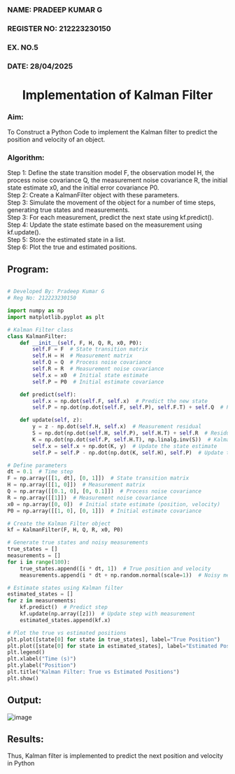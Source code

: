 <H3>NAME: PRADEEP KUMAR G</H3>
<H3>REGISTER NO: 212223230150</H3>
<H3>EX. NO.5</H3>
<H3>DATE: 28/04/2025</H3>
<H1 ALIGN =CENTER> Implementation of Kalman Filter</H1>
<H3>Aim:</H3> To Construct a Python Code to implement the Kalman filter to predict the position and velocity of an object.
<H3>Algorithm:</H3>
Step 1: Define the state transition model F, the observation model H, the process noise covariance Q, the measurement noise covariance R, the initial state estimate x0, and the initial error covariance P0.<BR>
Step 2:  Create a KalmanFilter object with these parameters.<BR>
Step 3: Simulate the movement of the object for a number of time steps, generating true states and measurements. <BR>
Step 3: For each measurement, predict the next state using kf.predict().<BR>
Step 4: Update the state estimate based on the measurement using kf.update().<BR>
Step 5: Store the estimated state in a list.<BR>
Step 6: Plot the true and estimated positions.<BR>

## Program:
```python

# Developed By: Pradeep Kumar G
# Reg No: 212223230150

import numpy as np
import matplotlib.pyplot as plt

# Kalman Filter class
class KalmanFilter:
    def __init__(self, F, H, Q, R, x0, P0):
        self.F = F  # State transition matrix
        self.H = H  # Measurement matrix
        self.Q = Q  # Process noise covariance
        self.R = R  # Measurement noise covariance
        self.x = x0  # Initial state estimate
        self.P = P0  # Initial estimate covariance

    def predict(self):
        self.x = np.dot(self.F, self.x)  # Predict the new state
        self.P = np.dot(np.dot(self.F, self.P), self.F.T) + self.Q  # Predict the new covariance

    def update(self, z):
        y = z - np.dot(self.H, self.x)  # Measurement residual
        S = np.dot(np.dot(self.H, self.P), self.H.T) + self.R  # Residual covariance
        K = np.dot(np.dot(self.P, self.H.T), np.linalg.inv(S))  # Kalman gain
        self.x = self.x + np.dot(K, y)  # Update the state estimate
        self.P = self.P - np.dot(np.dot(K, self.H), self.P)  # Update the covariance

# Define parameters
dt = 0.1  # Time step
F = np.array([[1, dt], [0, 1]])  # State transition matrix
H = np.array([[1, 0]])  # Measurement matrix
Q = np.array([[0.1, 0], [0, 0.1]])  # Process noise covariance
R = np.array([[1]])  # Measurement noise covariance
x0 = np.array([0, 0])  # Initial state estimate (position, velocity)
P0 = np.array([[1, 0], [0, 1]])  # Initial estimate covariance

# Create the Kalman Filter object
kf = KalmanFilter(F, H, Q, R, x0, P0)

# Generate true states and noisy measurements
true_states = []
measurements = []
for i in range(100):
    true_states.append([i * dt, 1])  # True position and velocity
    measurements.append(i * dt + np.random.normal(scale=1))  # Noisy measurements

# Estimate states using Kalman filter
estimated_states = []
for z in measurements:
    kf.predict()  # Predict step
    kf.update(np.array([z]))  # Update step with measurement
    estimated_states.append(kf.x)

# Plot the true vs estimated positions
plt.plot([state[0] for state in true_states], label="True Position")
plt.plot([state[0] for state in estimated_states], label="Estimated Position")
plt.legend()
plt.xlabel("Time (s)")
plt.ylabel("Position")
plt.title("Kalman Filter: True vs Estimated Positions")
plt.show()
```
## Output:
![image](https://github.com/user-attachments/assets/900a46d2-18dd-4687-8aaa-d58f2728f167)

## Results:
Thus, Kalman filter is implemented to predict the next position and   velocity in Python

